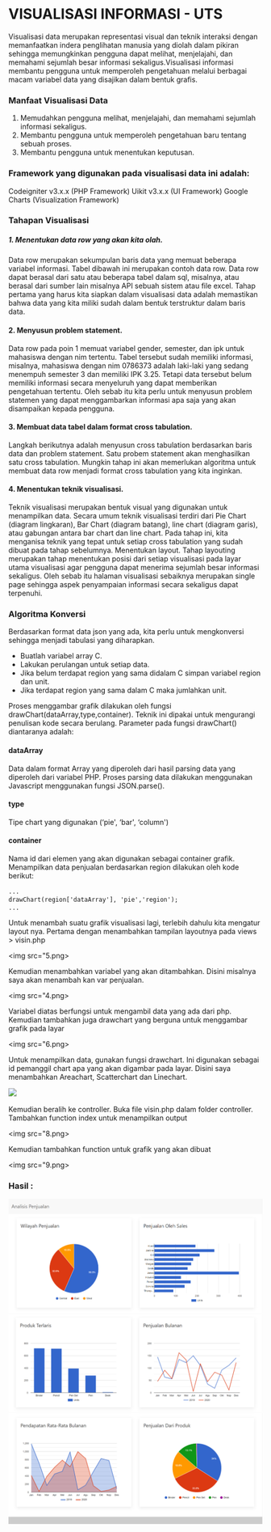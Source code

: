 # VISUALISASI INFORMASI - UTS


Visualisasi data merupakan representasi visual dan teknik interaksi dengan memanfaatkan indera penglihatan manusia yang diolah dalam pikiran sehingga memungkinkan pengguna dapat melihat, menjelajahi, dan memahami sejumlah besar informasi sekaligus.Visualisasi informasi membantu pengguna untuk memperoleh pengetahuan melalui berbagai macam variabel data yang disajikan dalam bentuk grafis.

### Manfaat Visualisasi Data

1. Memudahkan pengguna melihat, menjelajahi, dan memahami sejumlah informasi sekaligus.
2. Membantu pengguna untuk memperoleh pengetahuan baru tentang sebuah proses.
3. Membantu pengguna untuk menentukan keputusan.

### Framework yang digunakan pada visualisasi data ini adalah:

Codeigniter v3.x.x (PHP Framework)
Uikit v3.x.x (UI Framework)
Google Charts (Visualization Framework)

### Tahapan Visualisasi

##### 1. Menentukan data row yang akan kita olah. 

Data row merupakan sekumpulan baris data yang memuat beberapa variabel informasi. Tabel dibawah ini merupakan contoh data row. Data row dapat berasal dari satu atau beberapa tabel dalam sql, misalnya, atau berasal dari sumber lain misalnya API sebuah sistem atau file excel. Tahap pertama yang harus kita siapkan dalam visualisasi data adalah memastikan bahwa data yang kita miliki sudah dalam bentuk terstruktur dalam baris data. 

#### 2. Menyusun problem statement.

Data row pada poin 1 memuat variabel gender, semester, dan ipk untuk mahasiswa dengan nim tertentu. Tabel tersebut sudah memiliki informasi, misalnya, mahasiswa dengan nim 0786373 adalah laki-laki yang sedang menempuh semester 3 dan memiliki IPK 3.25. Tetapi data tersebut belum memiliki informasi secara menyeluruh yang dapat memberikan pengetahuan tertentu. Oleh sebab itu kita perlu untuk menyusun problem statemen yang dapat menggambarkan informasi apa saja yang akan disampaikan kepada pengguna.

#### 3. Membuat data tabel dalam format cross tabulation.

Langkah berikutnya adalah menyusun cross tabulation berdasarkan baris data dan problem statement. Satu probem statement akan menghasilkan satu cross tabulation. Mungkin tahap ini akan memerlukan algoritma untuk membuat data row menjadi format cross tabulation yang kita inginkan.

#### 4. Menentukan teknik visualisasi. 

Teknik visualisasi merupakan bentuk visual yang digunakan untuk menampilkan data. Secara umum teknik visualisasi terdiri dari Pie Chart (diagram lingkaran), Bar Chart (diagram batang), line chart (diagram garis), atau gabungan antara bar chart dan line chart. Pada tahap ini, kita menganisa teknik yang tepat untuk setiap cross tabulation yang sudah dibuat pada tahap sebelumnya.
Menentukan layout. Tahap layouting merupakan tahap menentukan posisi dari setiap visualisasi pada layar utama visualisasi agar pengguna dapat menerima sejumlah besar informasi sekaligus. Oleh sebab itu halaman visualisasi sebaiknya merupakan single page sehingga aspek penyampaian informasi secara sekaligus dapat terpenuhi.

### Algoritma Konversi

Berdasarkan format data json yang ada, kita perlu untuk mengkonversi sehingga menjadi tabulasi yang diharapkan. 
* Buatlah variabel array C.
* Lakukan perulangan untuk setiap data.
* Jika belum terdapat region yang sama didalam C simpan variabel region dan unit.
* Jika terdapat region yang sama dalam C maka jumlahkan unit.

Proses menggambar grafik dilakukan oleh fungsi drawChart(dataArray,type,container). Teknik ini dipakai untuk mengurangi penulisan kode secara berulang. Parameter pada fungsi drawChart() diantaranya adalah:

#### dataArray
Data dalam format Array yang diperoleh dari hasil parsing data yang diperoleh dari variabel PHP. Proses parsing data dilakukan menggunakan Javascript menggunakan fungsi JSON.parse().

#### type
Tipe chart yang digunakan (‘pie', ‘bar', ‘column')

#### container

Nama id dari elemen yang akan digunakan sebagai container grafik. Menampilkan data penjualan berdasarkan region dilakukan oleh kode berikut:

    ...
    drawChart(region['dataArray'], 'pie','region');
    ...

Untuk menambah suatu grafik visualisasi lagi, terlebih dahulu kita mengatur layout nya. Pertama dengan menambahkan tampilan layoutnya
pada views > visin.php

<img src="5.png>
          
Kemudian menambahkan variabel yang akan ditambahkan. Disini misalnya saya akan menambah kan var penjualan. 

<img src="4.png>

Variabel diatas berfungsi untuk mengambil data yang ada dari php. Kemudian tambahkan juga drawchart yang berguna untuk menggambar grafik pada layar

<img src="6.png>
          
Untuk menampilkan data, gunakan fungsi drawchart. Ini digunakan sebagai id pemanggil chart apa yang akan digambar pada layar. Disini saya menambahkan Areachart, Scatterchart dan Linechart.

<img src="7.png">

Kemudian beralih ke controller. Buka file visin.php dalam folder controller. Tambahkan function index untuk menampilkan output

<img src="8.png>
          
Kemudian tambahkan function untuk grafik yang akan dibuat

<img src="9.png>

### Hasil :
<img src="1.png">
<img src="2.png">
<img src="3.png">
